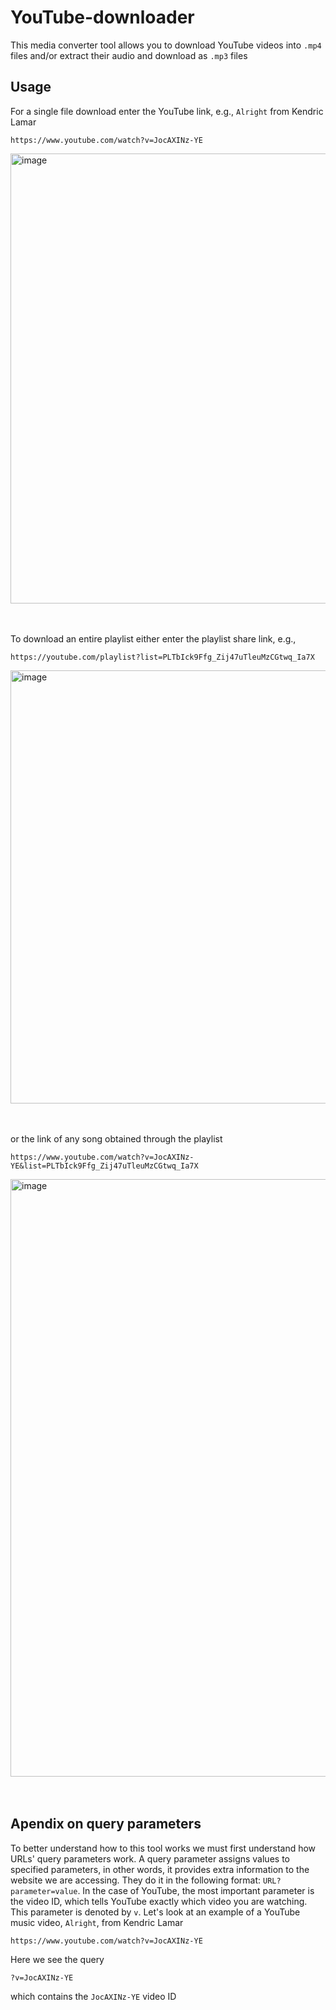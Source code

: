 # YouTube-downloader
This media converter tool allows you to download YouTube videos into `.mp4` files and/or extract their audio and download as `.mp3` files

## Usage
For a single file download enter the YouTube link, e.g., `Alright` from Kendric Lamar
```
https://www.youtube.com/watch?v=JocAXINz-YE
```
<img width="888" height="720" alt="image" src="https://github.com/user-attachments/assets/b2ab2fa6-d5be-48ef-9664-82e0abc34021" />
<br>
<br>
<br>

To download an entire playlist either enter the playlist share link, e.g.,
```
https://youtube.com/playlist?list=PLTbIck9Ffg_Zij47uTleuMzCGtwq_Ia7X
```
<img width="823" height="693" alt="image" src="https://github.com/user-attachments/assets/ea62e461-55d0-4484-a441-44e73e9d1102" />
<br>
<br>
<br>


or the link of any song obtained through the playlist
```
https://www.youtube.com/watch?v=JocAXINz-YE&list=PLTbIck9Ffg_Zij47uTleuMzCGtwq_Ia7X
```
<img width="887" height="956" alt="image" src="https://github.com/user-attachments/assets/a6ba14e1-9b82-4d2b-afc3-bf2878c6c25c" />
<br>
<br>
<br>



## Apendix on query parameters
To better understand how to this tool works we must first understand how URLs' query parameters work. A query parameter assigns values to specified parameters, in other words, it provides extra information to the website we are accessing. They do it in the following format: `URL?parameter=value`. In the case of YouTube, the most important parameter is the video ID, which tells YouTube exactly which video you are watching. This parameter is denoted by `v`. Let's look at an example of a YouTube music video, `Alright`, from Kendric Lamar
```diff
https://www.youtube.com/watch?v=JocAXINz-YE
```
Here we see the query
```
?v=JocAXINz-YE
```
which contains the `JocAXINz-YE` video ID
